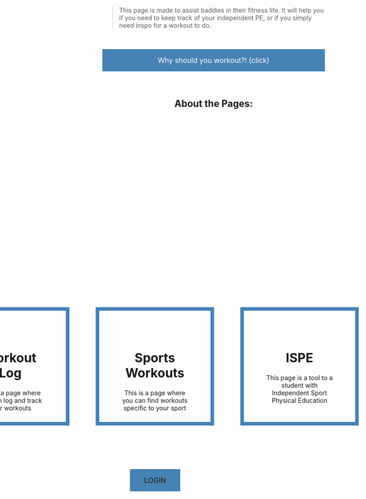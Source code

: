 <style>
.button2 {
  background-color: #4682B4;
  border: none;
  color: white;
  padding: 15px 32px;
  text-align: center;
  text-decoration: none;
  display: flex;
  font-size: 16px;
  margin: 4px 2px;
  cursor: pointer;
  justify-content: center;
  position: absolute;
  top: 1100px;
  left: 290px
}

</style>
<body>

<a href="" class="button2">LOGIN </a>

</body>


> This page is made to assist baddies in their fitness life. It will help you if you need to keep track of your independent PE, or if you simply need inspo for a workout to do.

<br>

<html>
<head>
<style>
.button {
  background-color: #4682B4;
  border: none;
  color: white;
  padding: 15px 32px;
  text-align: center;
  text-decoration: none;
  display: flex;
  font-size: 16px;
  margin: 4px 2px;
  cursor: pointer;
  justify-content: center
}

</style>
</head>
<body>

<a href="https://www.healthline.com/nutrition/10-benefits-of-exercise" class="button">Why should you workout?! (click) </a>

</body>
</html>


<br>


<html>
<head>
<style>
box1 {
  background-color: none;
  width: 150px;
  height: 150px;
  border: 8px solid steelblue;
  padding: 50px;
  margin: 50px;
  position: absolute;
  top: 690px;
  left: -160;
}
box2 {
  background-color: none;
  width: 150px;
  height: 150px;
  border: 8px solid steelblue;
  padding: 50px;
  margin: 50px;
  position: absolute;
  top: 690px;
  left: 165;
}
box3 {
  background-color: none;
  width: 150px;
  height: 150px;
  border: 8px solid steelblue;
  padding: 50px;
  margin: 50px;
  position: absolute;
  top: 690px;
  left: 490;
}

</style>
</head>
<body>

<h2 style="text-align:center">About the Pages:</h2>


<box1 style="text-align:center">
    <h1>Workout Log</h1>
    This is a page where you can log and track your workouts
</box1>
<box2 style="text-align:center">
    <h1>Sports Workouts</h1>
    This is a page where you can find workouts specific to your sport
</box2>
<box3 style="text-align:center">
    <h1>ISPE</h1>
    This page is a tool to a student with Independent Sport Physical Education
</box3>

</body>
</html>

<br>


